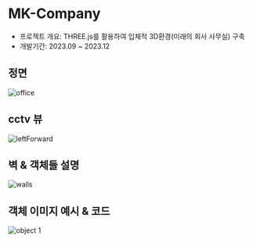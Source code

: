 # MK-Company

- 프로젝트 개요: THREE.js를 활용하여 입체적 3D환경(미래의 회사 사무실) 구축
- 개발기간: 2023.09 ~ 2023.12



## 정면

![office](https://github.com/mk-isos/MK-Company/assets/121490196/36f5ecc4-72c7-4e6b-a862-2a2fd0b18b55)

## cctv 뷰

![leftForward](https://github.com/mk-isos/MK-Company/assets/121490196/7ee9a93a-514c-4f2d-beca-1957a5686c8a)

## 벽 & 객체들 설명

![walls](https://github.com/mk-isos/MK-Company/assets/121490196/938beaac-34b3-4042-ae77-60624c01a464)

## 객체 이미지 예시 & 코드

![object 1](https://github.com/mk-isos/MK-Company/assets/121490196/21e741f4-caa5-4d91-8109-53bd78b0e5da)




